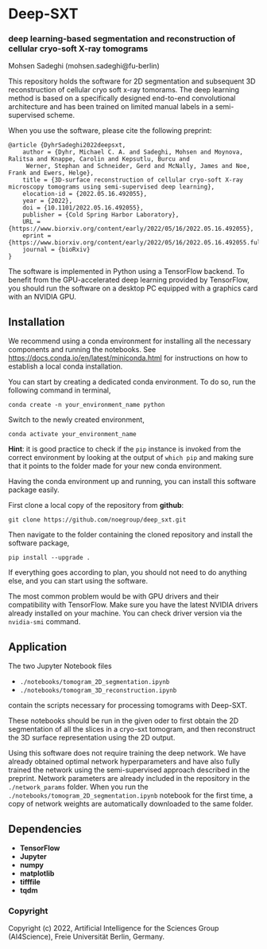 # Deep-SXT
### deep learning-based segmentation and reconstruction of cellular cryo-soft X-ray tomograms

Mohsen Sadeghi (mohsen.sadeghi@fu-berlin)

This repository holds the software for 2D segmentation and subsequent 3D reconstruction of cellular cryo soft x-ray tomorams.
The deep learning method is based on a specifically designed end-to-end convolutional architecture and has been trained on limited manual labels in a semi-supervised scheme. 

When you use the software, please cite the following preprint:

```
@article {DyhrSadeghi2022deepsxt,
	author = {Dyhr, Michael C. A. and Sadeghi, Mohsen and Moynova, Ralitsa and Knappe, Carolin and Kepsutlu, Burcu and
	 Werner, Stephan and Schneider, Gerd and McNally, James and Noe, Frank and Ewers, Helge},
	title = {3D-surface reconstruction of cellular cryo-soft X-ray microscopy tomograms using semi-supervised deep learning},
	elocation-id = {2022.05.16.492055},
	year = {2022},
	doi = {10.1101/2022.05.16.492055},
	publisher = {Cold Spring Harbor Laboratory},
	URL = {https://www.biorxiv.org/content/early/2022/05/16/2022.05.16.492055},
	eprint = {https://www.biorxiv.org/content/early/2022/05/16/2022.05.16.492055.full.pdf},
	journal = {bioRxiv}
}
```

The software is implemented in Python using a TensorFlow backend. To benefit from the GPU-accelerated deep learning provided by TensorFlow, you should run the software on a desktop PC equipped with a graphics card with an NVIDIA GPU.

Installation
---

We recommend using a conda environment for installing all the necessary components and running the notebooks. See <a href="https://docs.conda.io/en/latest/miniconda.html">https://docs.conda.io/en/latest/miniconda.html</a> for instructions on how to establish a local conda installation.

You can start by creating a dedicated conda environment. To do so, run the following command in terminal,

```
conda create -n your_environment_name python
```

Switch to the newly created environment,
 
```
conda activate your_environment_name
```

**Hint**: it is good practice to check if the ```pip``` instance is invoked from the correct environment by looking at the output of ```which pip``` and making sure that it points to the folder made for your new conda environment.

Having the conda environment up and running, you can install this software package easily.

First clone a local copy of the repository from **github**:

```
git clone https://github.com/noegroup/deep_sxt.git
```

Then navigate to the folder containing the cloned repository and install the software package,

```
pip install --upgrade .
```

If everything goes according to plan, you should not need to do anything else, and you can start using the software.

The most common problem would be with GPU drivers and their compatibility with TensorFlow. Make sure you have the latest NVIDIA drivers already installed on your machine. You can check driver version via the ```nvidia-smi``` command.


Application
---

The two Jupyter Notebook files

 - ```./notebooks/tomogram_2D_segmentation.ipynb```
 - ```./notebooks/tomogram_3D_reconstruction.ipynb```

contain the scripts necessary for processing tomograms with Deep-SXT.

These notebooks should be run in the given oder to first obtain the 2D segmentation of all the slices in a cryo-sxt tomogram, and then reconstruct the 3D surface representation using the 2D output. 

Using this software does not require training the deep network.
We have already obtained optimal network hyperparameters and have also fully trained the network using the semi-supervised approach described in the preprint.
Network parameters are already included in the repository in the ```./network_params``` folder.
When you run the ```./notebooks/tomogram_2D_segmentation.ipynb``` notebook for the first time, a copy of network weights are automatically downloaded to the same folder.


Dependencies
---

 - **TensorFlow**
 - **Jupyter**
 - **numpy**
 - **matplotlib**
 - **tifffile**
 - **tqdm**

### Copyright

Copyright (c) 2022, Artificial Intelligence for the Sciences Group (AI4Science), Freie Universität Berlin, Germany.


